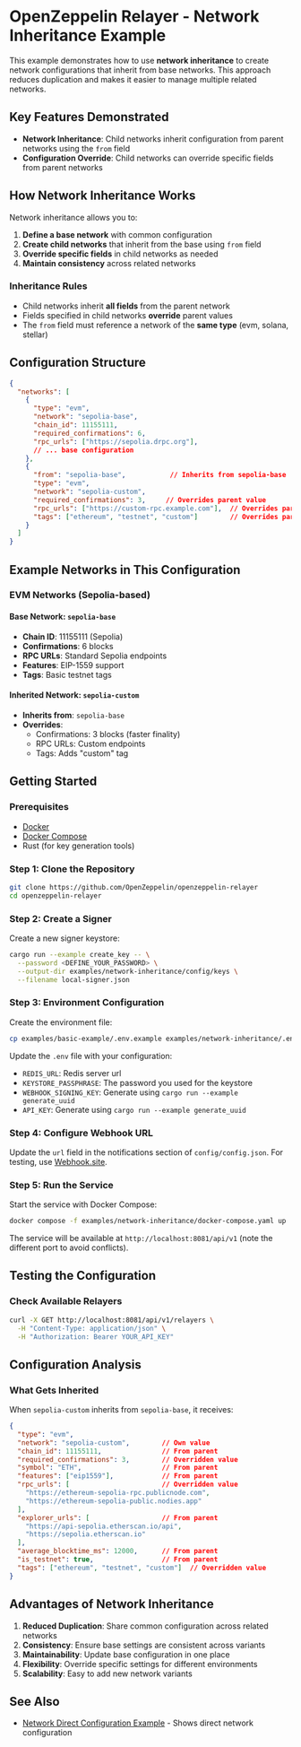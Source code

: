 # OpenZeppelin Relayer - Network Inheritance Example

This example demonstrates how to use **network inheritance** to create network configurations that inherit from base networks. This approach reduces duplication and makes it easier to manage multiple related networks.

## Key Features Demonstrated

- **Network Inheritance**: Child networks inherit configuration from parent networks using the `from` field
- **Configuration Override**: Child networks can override specific fields from parent networks

## How Network Inheritance Works

Network inheritance allows you to:

1. **Define a base network** with common configuration
2. **Create child networks** that inherit from the base using `from` field
3. **Override specific fields** in child networks as needed
4. **Maintain consistency** across related networks

### Inheritance Rules

- Child networks inherit **all fields** from the parent network
- Fields specified in child networks **override** parent values
- The `from` field must reference a network of the **same type** (evm, solana, stellar)

## Configuration Structure

```json
{
  "networks": [
    {
      "type": "evm",
      "network": "sepolia-base",
      "chain_id": 11155111,
      "required_confirmations": 6,
      "rpc_urls": ["https://sepolia.drpc.org"],
      // ... base configuration
    },
    {
      "from": "sepolia-base",           // Inherits from sepolia-base
      "type": "evm",
      "network": "sepolia-custom",
      "required_confirmations": 3,     // Overrides parent value
      "rpc_urls": ["https://custom-rpc.example.com"],  // Overrides parent value
      "tags": ["ethereum", "testnet", "custom"]        // Overrides parent value
    }
  ]
}
```

## Example Networks in This Configuration

### EVM Networks (Sepolia-based)

#### Base Network: `sepolia-base`

- **Chain ID**: 11155111 (Sepolia)
- **Confirmations**: 6 blocks
- **RPC URLs**: Standard Sepolia endpoints
- **Features**: EIP-1559 support
- **Tags**: Basic testnet tags

#### Inherited Network: `sepolia-custom`

- **Inherits from**: `sepolia-base`
- **Overrides**:
  - Confirmations: 3 blocks (faster finality)
  - RPC URLs: Custom endpoints
  - Tags: Adds "custom" tag

## Getting Started

### Prerequisites

- [Docker](https://docs.docker.com/get-docker/)
- [Docker Compose](https://docs.docker.com/compose/install/)
- Rust (for key generation tools)

### Step 1: Clone the Repository

```bash
git clone https://github.com/OpenZeppelin/openzeppelin-relayer
cd openzeppelin-relayer
```

### Step 2: Create a Signer

Create a new signer keystore:

```bash
cargo run --example create_key -- \
  --password <DEFINE_YOUR_PASSWORD> \
  --output-dir examples/network-inheritance/config/keys \
  --filename local-signer.json
```

### Step 3: Environment Configuration

Create the environment file:

```bash
cp examples/basic-example/.env.example examples/network-inheritance/.env
```

Update the `.env` file with your configuration:

- `REDIS_URL`: Redis server url
- `KEYSTORE_PASSPHRASE`: The password you used for the keystore
- `WEBHOOK_SIGNING_KEY`: Generate using `cargo run --example generate_uuid`
- `API_KEY`: Generate using `cargo run --example generate_uuid`

### Step 4: Configure Webhook URL

Update the `url` field in the notifications section of `config/config.json`. For testing, use [Webhook.site](https://webhook.site).

### Step 5: Run the Service

Start the service with Docker Compose:

```bash
docker compose -f examples/network-inheritance/docker-compose.yaml up
```

The service will be available at `http://localhost:8081/api/v1` (note the different port to avoid conflicts).

## Testing the Configuration

### Check Available Relayers

```bash
curl -X GET http://localhost:8081/api/v1/relayers \
  -H "Content-Type: application/json" \
  -H "Authorization: Bearer YOUR_API_KEY"
```

## Configuration Analysis

### What Gets Inherited

When `sepolia-custom` inherits from `sepolia-base`, it receives:

```json
{
  "type": "evm",
  "network": "sepolia-custom",        // Own value
  "chain_id": 11155111,               // From parent
  "required_confirmations": 3,        // Overridden value
  "symbol": "ETH",                    // From parent
  "features": ["eip1559"],            // From parent
  "rpc_urls": [                       // Overridden value
    "https://ethereum-sepolia-rpc.publicnode.com",
    "https://ethereum-sepolia-public.nodies.app"
  ],
  "explorer_urls": [                  // From parent
    "https://api-sepolia.etherscan.io/api",
    "https://sepolia.etherscan.io"
  ],
  "average_blocktime_ms": 12000,      // From parent
  "is_testnet": true,                 // From parent
  "tags": ["ethereum", "testnet", "custom"]  // Overridden value
}
```

## Advantages of Network Inheritance

1. **Reduced Duplication**: Share common configuration across related networks
2. **Consistency**: Ensure base settings are consistent across variants
3. **Maintainability**: Update base configuration in one place
4. **Flexibility**: Override specific settings for different environments
5. **Scalability**: Easy to add new network variants

## See Also

- [Network Direct Configuration Example](../network-direct-config/README.md) - Shows direct network configuration
